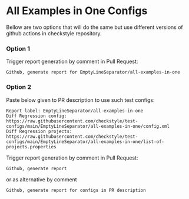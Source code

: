 # All Examples in One Configs

Bellow are two options that will do the same but use different versions
of github actions in checkstyle repository.


### Option 1
Trigger report generation by comment in Pull Request:
```
Github, generate report for EmptyLineSeparator/all-examples-in-one
```

### Option 2

Paste below given to PR description to use such test configs:
```
Report label: EmptyLineSeparator/all-examples-in-one
Diff Regression config: https://raw.githubusercontent.com/checkstyle/test-configs/main/EmptyLineSeparator/all-examples-in-one/config.xml
Diff Regression projects: https://raw.githubusercontent.com/checkstyle/test-configs/main/EmptyLineSeparator/all-examples-in-one/list-of-projects.properties
```

Trigger report generation by comment in Pull Request:
```
Github, generate report
```
or as alternative by comment
```
Github, generate report for configs in PR description
```
